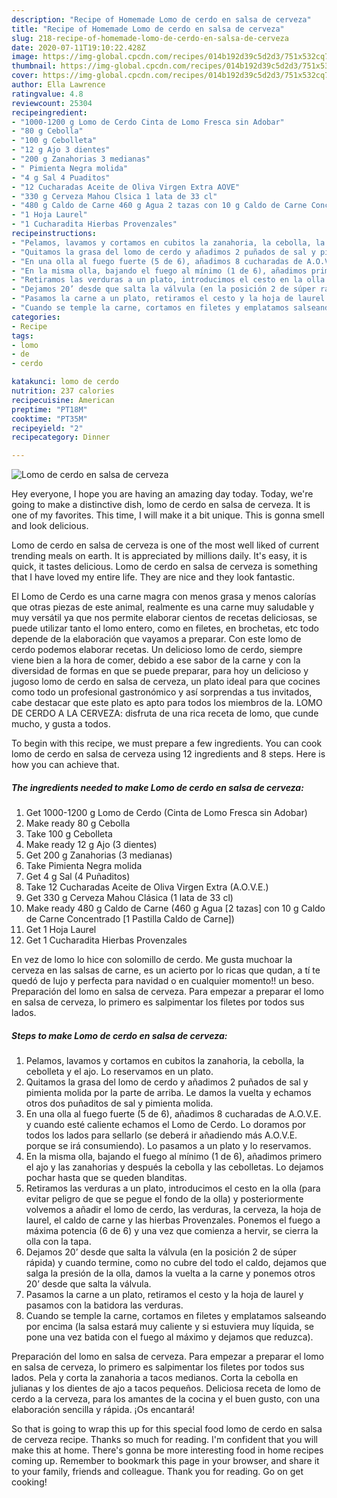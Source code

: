```yaml
---
description: "Recipe of Homemade Lomo de cerdo en salsa de cerveza"
title: "Recipe of Homemade Lomo de cerdo en salsa de cerveza"
slug: 218-recipe-of-homemade-lomo-de-cerdo-en-salsa-de-cerveza
date: 2020-07-11T19:10:22.428Z
image: https://img-global.cpcdn.com/recipes/014b192d39c5d2d3/751x532cq70/lomo-de-cerdo-en-salsa-de-cerveza-foto-principal.jpg
thumbnail: https://img-global.cpcdn.com/recipes/014b192d39c5d2d3/751x532cq70/lomo-de-cerdo-en-salsa-de-cerveza-foto-principal.jpg
cover: https://img-global.cpcdn.com/recipes/014b192d39c5d2d3/751x532cq70/lomo-de-cerdo-en-salsa-de-cerveza-foto-principal.jpg
author: Ella Lawrence
ratingvalue: 4.8
reviewcount: 25304
recipeingredient:
- "1000-1200 g Lomo de Cerdo Cinta de Lomo Fresca sin Adobar"
- "80 g Cebolla"
- "100 g Cebolleta"
- "12 g Ajo 3 dientes"
- "200 g Zanahorias 3 medianas"
- " Pimienta Negra molida"
- "4 g Sal 4 Puaditos"
- "12 Cucharadas Aceite de Oliva Virgen Extra AOVE"
- "330 g Cerveza Mahou Clsica 1 lata de 33 cl"
- "480 g Caldo de Carne 460 g Agua 2 tazas con 10 g Caldo de Carne Concentrado 1 Pastilla Caldo de Carne"
- "1 Hoja Laurel"
- "1 Cucharadita Hierbas Provenzales"
recipeinstructions:
- "Pelamos, lavamos y cortamos en cubitos la zanahoria, la cebolla, la cebolleta y el ajo. Lo reservamos en un plato."
- "Quitamos la grasa del lomo de cerdo y añadimos 2 puñados de sal y pimienta molida por la parte de arriba. Le damos la vuelta y echamos otros dos puñaditos de sal y pimienta molida."
- "En una olla al fuego fuerte (5 de 6), añadimos 8 cucharadas de A.O.V.E. y cuando esté caliente echamos el Lomo de Cerdo. Lo doramos por todos los lados para sellarlo (se deberá ir añadiendo más A.O.V.E. porque se irá consumiendo). Lo pasamos a un plato y lo reservamos."
- "En la misma olla, bajando el fuego al mínimo (1 de 6), añadimos primero el ajo y las zanahorias y después la cebolla y las cebolletas. Lo dejamos pochar hasta que se queden blanditas."
- "Retiramos las verduras a un plato, introducimos el cesto en la olla (para evitar peligro de que se pegue el fondo de la olla) y posteriormente volvemos a añadir el lomo de cerdo, las verduras, la cerveza, la hoja de laurel, el caldo de carne y las hierbas Provenzales. Ponemos el fuego a máxima potencia (6 de 6) y una vez que comienza a hervir, se cierra la olla con la tapa."
- "Dejamos 20’ desde que salta la válvula (en la posición 2 de súper rápida) y cuando termine, como no cubre del todo el caldo, dejamos que salga la presión de la olla, damos la vuelta a la carne y ponemos otros 20’ desde que salta la válvula."
- "Pasamos la carne a un plato, retiramos el cesto y la hoja de laurel y pasamos con la batidora las verduras."
- "Cuando se temple la carne, cortamos en filetes y emplatamos salseando por encima (la salsa estará muy caliente y si estuviera muy líquida, se pone una vez batida con el fuego al máximo y dejamos que reduzca)."
categories:
- Recipe
tags:
- lomo
- de
- cerdo

katakunci: lomo de cerdo 
nutrition: 237 calories
recipecuisine: American
preptime: "PT18M"
cooktime: "PT35M"
recipeyield: "2"
recipecategory: Dinner

---
```



![Lomo de cerdo en salsa de cerveza](https://img-global.cpcdn.com/recipes/014b192d39c5d2d3/751x532cq70/lomo-de-cerdo-en-salsa-de-cerveza-foto-principal.jpg)

Hey everyone, I hope you are having an amazing day today. Today, we're going to make a distinctive dish, lomo de cerdo en salsa de cerveza. It is one of my favorites. This time, I will make it a bit unique. This is gonna smell and look delicious.

Lomo de cerdo en salsa de cerveza is one of the most well liked of current trending meals on earth. It is appreciated by millions daily. It's easy, it is quick, it tastes delicious. Lomo de cerdo en salsa de cerveza is something that I have loved my entire life. They are nice and they look fantastic.

El Lomo de Cerdo es una carne magra con menos grasa y menos calorías que otras piezas de este animal, realmente es una carne muy saludable y muy versátil ya que nos permite elaborar cientos de recetas deliciosas, se puede utilizar tanto el lomo entero, como en filetes, en brochetas, etc todo depende de la elaboración que vayamos a preparar. Con este lomo de cerdo podemos elaborar recetas. Un delicioso lomo de cerdo, siempre viene bien a la hora de comer, debido a ese sabor de la carne y con la diversidad de formas en que se puede preparar, para hoy un delicioso y jugoso lomo de cerdo en salsa de cerveza, un plato ideal para que cocines como todo un profesional gastronómico y así sorprendas a tus invitados, cabe destacar que este plato es apto para todos los miembros de la. LOMO DE CERDO A LA CERVEZA: disfruta de una rica receta de lomo, que cunde mucho, y gusta a todos.


To begin with this recipe, we must prepare a few ingredients. You can cook lomo de cerdo en salsa de cerveza using 12 ingredients and 8 steps. Here is how you can achieve that.

<!--inarticleads1-->

##### The ingredients needed to make Lomo de cerdo en salsa de cerveza:

1. Get 1000-1200 g Lomo de Cerdo (Cinta de Lomo Fresca sin Adobar)
1. Make ready 80 g Cebolla
1. Take 100 g Cebolleta
1. Make ready 12 g Ajo (3 dientes)
1. Get 200 g Zanahorias (3 medianas)
1. Take  Pimienta Negra molida
1. Get 4 g Sal (4 Puñaditos)
1. Take 12 Cucharadas Aceite de Oliva Virgen Extra (A.O.V.E.)
1. Get 330 g Cerveza Mahou Clásica (1 lata de 33 cl)
1. Make ready 480 g Caldo de Carne (460 g Agua [2 tazas] con 10 g Caldo de Carne Concentrado [1 Pastilla Caldo de Carne])
1. Get 1 Hoja Laurel
1. Get 1 Cucharadita Hierbas Provenzales


En vez de lomo lo hice con solomillo de cerdo. Me gusta muchoar la cerveza en las salsas de carne, es un acierto por lo ricas que qudan, a tí te quedó de lujo y perfecta para navidad o en cualquier momento!! un beso. Preparación del lomo en salsa de cerveza. Para empezar a preparar el lomo en salsa de cerveza, lo primero es salpimentar los filetes por todos sus lados. 

<!--inarticleads2-->

##### Steps to make Lomo de cerdo en salsa de cerveza:

1. Pelamos, lavamos y cortamos en cubitos la zanahoria, la cebolla, la cebolleta y el ajo. Lo reservamos en un plato.
1. Quitamos la grasa del lomo de cerdo y añadimos 2 puñados de sal y pimienta molida por la parte de arriba. Le damos la vuelta y echamos otros dos puñaditos de sal y pimienta molida.
1. En una olla al fuego fuerte (5 de 6), añadimos 8 cucharadas de A.O.V.E. y cuando esté caliente echamos el Lomo de Cerdo. Lo doramos por todos los lados para sellarlo (se deberá ir añadiendo más A.O.V.E. porque se irá consumiendo). Lo pasamos a un plato y lo reservamos.
1. En la misma olla, bajando el fuego al mínimo (1 de 6), añadimos primero el ajo y las zanahorias y después la cebolla y las cebolletas. Lo dejamos pochar hasta que se queden blanditas.
1. Retiramos las verduras a un plato, introducimos el cesto en la olla (para evitar peligro de que se pegue el fondo de la olla) y posteriormente volvemos a añadir el lomo de cerdo, las verduras, la cerveza, la hoja de laurel, el caldo de carne y las hierbas Provenzales. Ponemos el fuego a máxima potencia (6 de 6) y una vez que comienza a hervir, se cierra la olla con la tapa.
1. Dejamos 20’ desde que salta la válvula (en la posición 2 de súper rápida) y cuando termine, como no cubre del todo el caldo, dejamos que salga la presión de la olla, damos la vuelta a la carne y ponemos otros 20’ desde que salta la válvula.
1. Pasamos la carne a un plato, retiramos el cesto y la hoja de laurel y pasamos con la batidora las verduras.
1. Cuando se temple la carne, cortamos en filetes y emplatamos salseando por encima (la salsa estará muy caliente y si estuviera muy líquida, se pone una vez batida con el fuego al máximo y dejamos que reduzca).


Preparación del lomo en salsa de cerveza. Para empezar a preparar el lomo en salsa de cerveza, lo primero es salpimentar los filetes por todos sus lados. Pela y corta la zanahoria a tacos medianos. Corta la cebolla en julianas y los dientes de ajo a tacos pequeños. Deliciosa receta de lomo de cerdo a la cerveza, para los amantes de la cocina y el buen gusto, con una elaboración sencilla y rápida. ¡Os encantará! 

So that is going to wrap this up for this special food lomo de cerdo en salsa de cerveza recipe. Thanks so much for reading. I'm confident that you will make this at home. There's gonna be more interesting food in home recipes coming up. Remember to bookmark this page in your browser, and share it to your family, friends and colleague. Thank you for reading. Go on get cooking!
